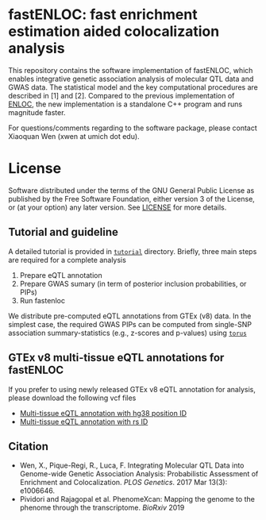 # fastENLOC: fast enrichment estimation aided colocalization analysis


This repository contains the software implementation of fastENLOC, which enables integrative genetic association analysis of molecular QTL data and GWAS data. The statistical model and the key computational procedures are described in [1] and [2]. Compared to the previous implementation of [ENLOC](https://github.com/xqwen/integrative), the new implementation is a standalone C++ program and runs magnitude faster.    

For questions/comments regarding to the software package, please contact Xiaoquan Wen (xwen at umich dot edu).

# License

Software distributed under the terms of the GNU General Public License as published by the Free Software Foundation, either version 3 of the License, or (at your option) any later version. See [LICENSE](http://www.gnu.org/licenses/gpl-3.0.en.html) for more details.


## Tutorial and guideline

A detailed tutorial is provided in [``tutorial``](https://github.com/xqwen/fastenloc/tree/master/tutorial/) directory. Briefly, three main steps are required for a complete analysis

1. Prepare eQTL annotation
2. Prepare GWAS sumary (in term of posterior inclusion probabilities, or PIPs)
3. Run fastenloc

We distribute pre-computed eQTL annotations from GTEx (v8) data. In the simplest case, the required GWAS PIPs can be computed from single-SNP association summary-statistics (e.g., z-scores and p-values) using [``torus``](https://github.com/xqwen/torus/) 


## GTEx v8 multi-tissue eQTL annotations for fastENLOC

If you prefer to using newly released GTEx v8 eQTL annotation for analysis, please download the following vcf files

+  [Multi-tissue eQTL annotation with hg38 position ID](https://drive.google.com/open?id=1kfH_CffxyCtZcx3z7k63rIARNidLv1_P) 
+  [Multi-tissue eQTL annotation with rs ID](https://drive.google.com/open?id=1rSaHenk8xOFtQo7VuDZevRkjUz6iwuj0)


## Citation

+ Wen, X., Pique-Regi, R., Luca, F. Integrating Molecular QTL Data into Genome-wide Genetic Association Analysis: Probabilistic Assessment of Enrichment and Colocalization. *PLOS Genetics*. 2017 Mar 13(3): e1006646.
+ Pividori and Rajagopal et al. PhenomeXcan: Mapping the genome to the phenome through the transcriptome. *BioRxiv* 2019
